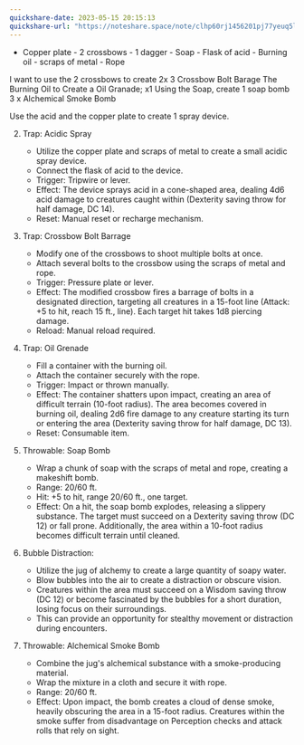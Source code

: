 ```yaml
---
quickshare-date: 2023-05-15 20:15:13
quickshare-url: "https://noteshare.space/note/clhp60rj1456201pj77yeuq5l#tyl6Tl3q0tSftYgGjsPPtbTmfPqWzMA2Gup4DFY8vQQ"
---
```


- Copper plate - 2 crossbows - 1 dagger - Soap - Flask of acid - Burning oil - scraps of metal - Rope


I want to use the 2 crossbows to create 2x 3 Crossbow Bolt Barage
The Burning Oil to Create a Oil Granade; x1
Using the Soap, create 1 soap bomb
3 x Alchemical Smoke Bomb

Use the acid and the copper plate to create 1 spray device.

2.  Trap: Acidic Spray
    
    -   Utilize the copper plate and scraps of metal to create a small acidic spray device.
    -   Connect the flask of acid to the device.
    -   Trigger: Tripwire or lever.
    -   Effect: The device sprays acid in a cone-shaped area, dealing 4d6 acid damage to creatures caught within (Dexterity saving throw for half damage, DC 14).
    -   Reset: Manual reset or recharge mechanism.

3.  Trap: Crossbow Bolt Barrage
    
    -   Modify one of the crossbows to shoot multiple bolts at once.
    -   Attach several bolts to the crossbow using the scraps of metal and rope.
    -   Trigger: Pressure plate or lever.
    -   Effect: The modified crossbow fires a barrage of bolts in a designated direction, targeting all creatures in a 15-foot line (Attack: +5 to hit, reach 15 ft., line). Each target hit takes 1d8 piercing damage.
    -   Reload: Manual reload required.

4.  Trap: Oil Grenade
    
    -   Fill a container with the burning oil.
    -   Attach the container securely with the rope.
    -   Trigger: Impact or thrown manually.
    -   Effect: The container shatters upon impact, creating an area of difficult terrain (10-foot radius). The area becomes covered in burning oil, dealing 2d6 fire damage to any creature starting its turn or entering the area (Dexterity saving throw for half damage, DC 13).
    -   Reset: Consumable item.
5.  Throwable: Soap Bomb
    
    -   Wrap a chunk of soap with the scraps of metal and rope, creating a makeshift bomb.
    -   Range: 20/60 ft.
    -   Hit: +5 to hit, range 20/60 ft., one target.
    -   Effect: On a hit, the soap bomb explodes, releasing a slippery substance. The target must succeed on a Dexterity saving throw (DC 12) or fall prone. Additionally, the area within a 10-foot radius becomes difficult terrain until cleaned.

7.  Bubble Distraction:
    
    -   Utilize the jug of alchemy to create a large quantity of soapy water.
    -   Blow bubbles into the air to create a distraction or obscure vision.
    -   Creatures within the area must succeed on a Wisdom saving throw (DC 12) or become fascinated by the bubbles for a short duration, losing focus on their surroundings.
    -   This can provide an opportunity for stealthy movement or distraction during encounters.

8.  Throwable: Alchemical Smoke Bomb
    
    -   Combine the jug's alchemical substance with a smoke-producing material.
    -   Wrap the mixture in a cloth and secure it with rope.
    -   Range: 20/60 ft.
    -   Effect: Upon impact, the bomb creates a cloud of dense smoke, heavily obscuring the area in a 15-foot radius. Creatures within the smoke suffer from disadvantage on Perception checks and attack rolls that rely on sight.



